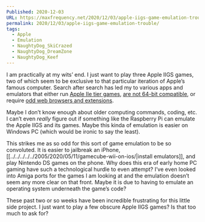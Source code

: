 ```yaml
---
Published: 2020-12-03
URL: https://maxfrequency.net/2020/12/03/apple-iigs-game-emulation-trouble/
permalink: 2020/12/03/apple-iigs-game-emulation-trouble/
tags:
  - Apple
  - Emulation
  - NaughtyDog_SkiCrazed
  - NaughtyDog_DreamZone
  - NaughtyDog_Keef
---
```

I am practically at my wits’ end. I just want to play three Apple IIGS games, two of which seem to be exclusive to that particular iteration of Apple’s famous computer. Search after search has led my to various apps and emulators that either run [Apple IIe tier games](https://www.virtualii.com/), [are not 64-bit compatible](http://www.sheppyware.net/software-mac/sweet16/), or require [odd web browsers and extensions](https://www.virtualapple.org/).

Maybe I don’t know enough about older computing commands, coding, etc. I can’t even *really* figure out if something like the Raspberry Pi can emulate the Apple IIGS and its games. Maybe this kinda of emulation is easier on Windows PC (which would be ironic to say the least).

This strikes me as so odd for this sort of game emulation to be so convoluted. It is easier to jailbreak an iPhone, [[../../../../../2005/2020/05/11/gamecube-wii-on-ios/|install emulators]], and play Nintendo DS games on the phone. Why does this era of early home PC gaming have such a technological hurdle to even attempt? I’ve even looked into Amiga ports for the games I am looking at and the emulation doesn’t seem any more clear on that front. Maybe it is due to having to emulate an operating system underneath the game’s code?

These past two or so weeks have been incredible frustrating for this little side project. I just want to play a few obscure Apple IIGS games? Is that too much to ask for?